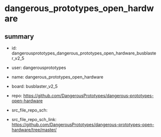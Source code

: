 # dangerous_prototypes_open_hardware
 
## summary 
* id: dangerousprototypes_dangerous_prototypes_open_hardware_busblaster_v2_5
* user: dangerousprototypes
* name: dangerous_prototypes_open_hardware
* board: busblaster_v2_5
* repo: https://github.com/DangerousPrototypes/dangerous-prototypes-open-hardware



* src_file_repo_sch: 
* src_file_repo_sch_link: https://github.com/DangerousPrototypes/dangerous-prototypes-open-hardware/tree/master/






